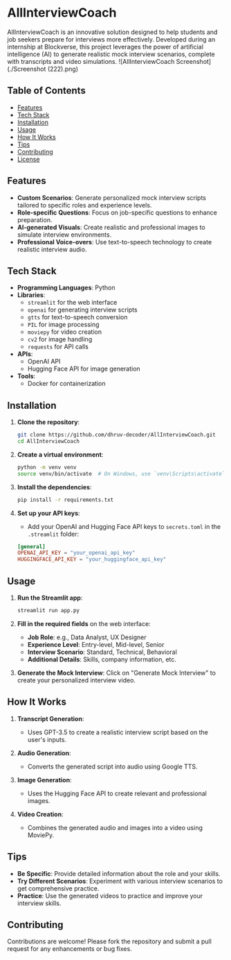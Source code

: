# AllInterviewCoach

AllInterviewCoach is an innovative solution designed to help students and job seekers prepare for interviews more effectively. Developed during an internship at Blockverse, this project leverages the power of artificial intelligence (AI) to generate realistic mock interview scenarios, complete with transcripts and video simulations.
![AllInterviewCoach Screenshot](./Screenshot (222).png)
## Table of Contents

- [Features](#features)
- [Tech Stack](#tech-stack)
- [Installation](#installation)
- [Usage](#usage)
- [How It Works](#how-it-works)
- [Tips](#tips)
- [Contributing](#contributing)
- [License](#license)

## Features

- **Custom Scenarios**: Generate personalized mock interview scripts tailored to specific roles and experience levels.
- **Role-specific Questions**: Focus on job-specific questions to enhance preparation.
- **AI-generated Visuals**: Create realistic and professional images to simulate interview environments.
- **Professional Voice-overs**: Use text-to-speech technology to create realistic interview audio.

## Tech Stack

- **Programming Languages**: Python
- **Libraries**: 
  - `streamlit` for the web interface
  - `openai` for generating interview scripts
  - `gtts` for text-to-speech conversion
  - `PIL` for image processing
  - `moviepy` for video creation
  - `cv2` for image handling
  - `requests` for API calls
- **APIs**: 
  - OpenAI API
  - Hugging Face API for image generation
- **Tools**:
  - Docker for containerization

## Installation

1. **Clone the repository**:
    ```bash
    git clone https://github.com/dhruv-decoder/AllInterviewCoach.git
    cd AllInterviewCoach
    ```

2. **Create a virtual environment**:
    ```bash
    python -m venv venv
    source venv/bin/activate  # On Windows, use `venv\Scripts\activate`
    ```

3. **Install the dependencies**:
    ```bash
    pip install -r requirements.txt
    ```

4. **Set up your API keys**:
    - Add your OpenAI and Hugging Face API keys to `secrets.toml` in the `.streamlit` folder:
    ```toml
    [general]
    OPENAI_API_KEY = "your_openai_api_key"
    HUGGINGFACE_API_KEY = "your_huggingface_api_key"
    ```

## Usage

1. **Run the Streamlit app**:
    ```bash
    streamlit run app.py
    ```

2. **Fill in the required fields** on the web interface:
    - **Job Role**: e.g., Data Analyst, UX Designer
    - **Experience Level**: Entry-level, Mid-level, Senior
    - **Interview Scenario**: Standard, Technical, Behavioral
    - **Additional Details**: Skills, company information, etc.

3. **Generate the Mock Interview**: Click on "Generate Mock Interview" to create your personalized interview video.

## How It Works

1. **Transcript Generation**:
    - Uses GPT-3.5 to create a realistic interview script based on the user's inputs.

2. **Audio Generation**:
    - Converts the generated script into audio using Google TTS.

3. **Image Generation**:
    - Uses the Hugging Face API to create relevant and professional images.

4. **Video Creation**:
    - Combines the generated audio and images into a video using MoviePy.

## Tips

- **Be Specific**: Provide detailed information about the role and your skills.
- **Try Different Scenarios**: Experiment with various interview scenarios to get comprehensive practice.
- **Practice**: Use the generated videos to practice and improve your interview skills.

## Contributing

Contributions are welcome! Please fork the repository and submit a pull request for any enhancements or bug fixes.


